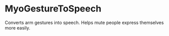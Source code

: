 MyoGestureToSpeech
==================

Converts arm gestures into speech. Helps mute people express themselves more easily.
